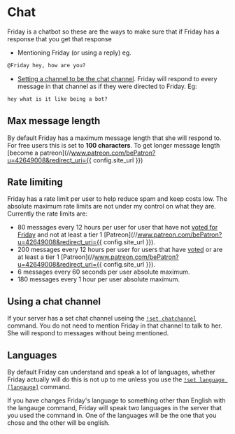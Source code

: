 # Chat

Friday is a chatbot so these are the ways to make sure that if Friday has a response that you get that response

- Mentioning Friday (or using a reply) eg.

```md
@Friday hey, how are you?
```

- [Setting a channel to be the chat channel](/commands/moderation/#chatchannel). Friday will respond to every message in that channel as if they were directed to Friday. Eg:

```md
hey what is it like being a bot?
```

## Max message length

By default Friday has a maximum message length that she will respond to. For free users this is set to **100 characters**. To get longer message length [become a patreon](//www.patreon.com/bePatron?u=42649008&redirect_uri={{ config.site_url }})

## Rate limiting

Friday has a rate limit per user to help reduce spam and keep costs low. The absolute maximum rate limits are not under my control on what they are. Currently the rate limits are:

- 80 messages every 12 hours per user for user that have not [voted for Friday](https://top.gg/bot/476303446547365891/vote) and not at least a tier 1 [Patreon](//www.patreon.com/bePatron?u=42649008&redirect_uri={{ config.site_url }}).
- 200 messages every 12 hours per user for users that have [voted](https://top.gg/bot/476303446547365891/vote) or are at least a tier 1 [Patreon](//www.patreon.com/bePatron?u=42649008&redirect_uri={{ config.site_url }}).
- 6 messages every 60 seconds per user absolute maximum.
- 180 messages every 1 hour per user absolute maximum.

## Using a chat channel

If your server has a set chat channel useing the [`!set chatchannel`](/commands/moderation/#chatchannel) command. You do not need to mention Friday in that channel to talk to her. She will respond to messages without being mentioned.

## Languages

By default Friday can understand and speak a lot of languages, whether Friday actually will do this is not up to me unless you use the [`!set language [langauge]`](commands/moderation/#language) command.

If you have changes Friday's language to something other than English with the langauge command, Friday will speak two languages in the server that you used the command in. One of the languages will be the one that you chose and the other will be english.